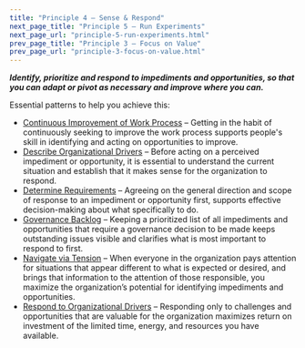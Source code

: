 ```yaml
---
title: "Principle 4 – Sense & Respond"
next_page_title: "Principle 5 – Run Experiments"
next_page_url: "principle-5-run-experiments.html"
prev_page_title: "Principle 3 – Focus on Value"
prev_page_url: "principle-3-focus-on-value.html"
---
```




**_Identify, prioritize and respond to impediments and opportunities, so that you can adapt or pivot as necessary and improve where you can._**

Essential patterns to help you achieve this:

-   [Continuous Improvement of Work Process](continuous-improvement-of-work-process.html) – Getting in the habit of continuously seeking to improve the work process supports people's skill in identifying and acting on opportunities to improve.
-   [Describe Organizational Drivers](describe-organizational-drivers.html) – Before acting on a perceived impediment or opportunity, it is essential to understand the current situation and establish that it makes sense for the organization to respond.
-   [Determine Requirements](determine-requirements.html) – Agreeing on the general direction and scope of response to an impediment or opportunity first, supports effective decision-making about what specifically to do.
-   [Governance Backlog](governance-backlog.html) – Keeping a prioritized list of all impediments and opportunities that require a governance decision to be made keeps outstanding issues visible and clarifies what is most important to respond to first.
-   [Navigate via Tension](navigate-via-tension.html) – When everyone in the organization pays attention for situations that appear different to what is expected or desired, and brings that information to the attention of those responsible, you maximize the organization’s potential for identifying impediments and opportunities.
-   [Respond to Organizational Drivers](respond-to-organizational-drivers.html) – Responding only to challenges and opportunities that are valuable for the organization maximizes return on investment of the limited time, energy, and resources you have available.

